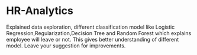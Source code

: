 # HR-Analytics
Explained data exploration, different classification model like Logistic Regression,Regularization,Decision Tree and Random Forest which explains employee will leave or not. This gives better understanding of different model. Leave your suggestion for improvements.
